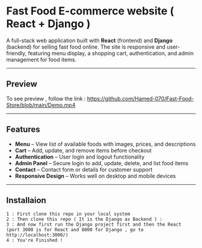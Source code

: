 # Fast Food E-commerce website ( React + Django ) 

A full-stack web application built with **React** (frontend) and **Django** (backend) for selling fast food online. The site is responsive and user-friendly, featuring menu display, a shopping cart, authentication, and admin management for food items.

---

## Preview 
To see preview , follow the link : 
https://github.com/Hamed-070/Fast-Food-Store/blob/main/Demo.mp4

---

## Features

- **Menu** – View list of available foods with images, prices, and descriptions  
- **Cart** – Add, update, and remove items before checkout  
- **Authentication** – User login and logout functionality  
- **Admin Panel** – Secure login to add, update, delete, and list food items  
- **Contact** – Contact form or details for customer support  
- **Responsive Design** – Works well on desktop and mobile devices

--- 

## Installaion 
    1 : First clone this repo in your local system  
    2 : Then clone this repo ( It is the Django as Backend ) : 
    3 : And now first run the Django project first and then the React (port 3000 is for React and 8000 for Django , go to http://localhost:3000/)  
    4 : You're Finished !
